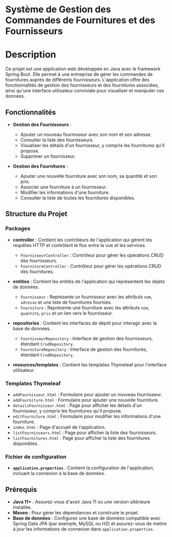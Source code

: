 # Système de Gestion des Commandes de Fournitures et des Fournisseurs

# Description
Ce projet est une application web développée en Java avec le framework Spring Boot. Elle permet à une entreprise de gérer les commandes de fournitures auprès de différents fournisseurs. L'application offre des fonctionnalités de gestion des fournisseurs et des fournitures associées, ainsi qu'une interface utilisateur conviviale pour visualiser et manipuler ces données.


## Fonctionnalités
- **Gestion des Fournisseurs** :
  - Ajouter un nouveau fournisseur avec son nom et son adresse.
  - Consulter la liste des fournisseurs.
  - Visualiser les détails d'un fournisseur, y compris les fournitures qu'il propose.
  - Supprimer un fournisseur.

- **Gestion des Fournitures** :
  - Ajouter une nouvelle fourniture avec son nom, sa quantité et son prix.
  - Associer une fourniture à un fournisseur.
  - Modifier les informations d'une fourniture.
  - Consulter la liste de toutes les fournitures disponibles.

## Structure du Projet

### Packages
- **controller** : Contient les contrôleurs de l'application qui gèrent les requêtes HTTP et contrôlent le flux entre la vue et les services.
  - `FournisseurController` : Contrôleur pour gérer les opérations CRUD des fournisseurs.
  - `FournitureController` : Contrôleur pour gérer les opérations CRUD des fournitures.

- **entities** : Contient les entités de l'application qui représentent les objets de données.
  - `Fournisseur` : Représente un fournisseur avec les attributs `nom`, `adresse` et une liste de fournitures fournies.
  - `Fourniture` : Représente une fourniture avec les attributs `nom`, `quantite`, `prix` et un lien vers le fournisseur.

- **repositories** : Contient les interfaces de dépôt pour interagir avec la base de données.
  - `FournisseurRepository` : Interface de gestion des fournisseurs, étendant `CrudRepository`.
  - `FournitureRepository` : Interface de gestion des fournitures, étendant `CrudRepository`.

- **resources/templates** : Contient les templates Thymeleaf pour l'interface utilisateur.

### Templates Thymeleaf
- `addFournisseur.html` : Formulaire pour ajouter un nouveau fournisseur.
- `addFourniture.html` : Formulaire pour ajouter une nouvelle fourniture.
- `detailsFournisseur.html` : Page pour afficher les détails d'un fournisseur, y compris les fournitures qu'il propose.
- `editFourniture.html` : Formulaire pour modifier les informations d'une fourniture.
- `index.html` : Page d'accueil de l'application.
- `listFournisseurs.html` : Page pour afficher la liste des fournisseurs.
- `listFournitures.html` : Page pour afficher la liste des fournitures disponibles.

### Fichier de configuration
- **`application.properties`** : Contient la configuration de l'application, incluant la connexion à la base de données.

## Prérequis
- **Java 11+** : Assurez-vous d'avoir Java 11 ou une version ultérieure installée.
- **Maven** : Pour gérer les dépendances et construire le projet.
- **Base de données** : Configurez une base de données compatible avec Spring Data JPA (par exemple, MySQL ou H2) et assurez-vous de mettre à jour les informations de connexion dans `application.properties`.

